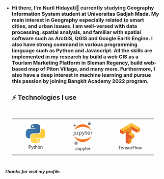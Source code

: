 - ### Hi there, I'm Nuril Hidayati👋 currently studying Geography Information System student at Universitas Gadjah Mada. My main interest in Geography especially related to smart cities, and urban issues. I am well-versed with data processing, spatial analysis, and familiar with spatial software such as ArcGIS, QGIS and Google Earth Engine. I also have strong command in various programming language such as Python and Javascript. All the skills are implemented in my research by build a web GIS as a Tourism Marketing Platform in Sleman Regency, build web-based map of Piton Village, and many more. Furthermore, I also have a deep interest in machine learning and pursue this passion by joining Bangkit Academy 2022 program.
 
  
    ## ⚡  Technologies I use 
    
    <br>
    
    <div align="center">
        <table align="center">
            <tr>
                <td align="center" width="140" height="112.43">
                    <img src="./assets/icons/python.jpeg" width="65px"/>
                    <br /> Python
                </td>
                <td align="center" width="140" height="112.43">
                    <img src="./assets/icons/jupyter.png" width="65px"/>
                    <br /> Jupyter
                </td>
                <td align="center" width="140" height="112.43">
                    <img src="./assets/icons/tensorflow.png" width="65px"/>
                    <br /> TensorFlow
                </td>
            </tr>
        </table>
    </div>
    <br>



***Thanks for visit my profile.***
